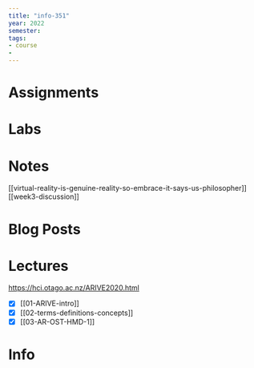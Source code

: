 ```yaml
---
title: "info-351"
year: 2022
semester: 
tags: 
- course
- 
---
```

# Assignments

# Labs

# Notes
[[virtual-reality-is-genuine-reality-so-embrace-it-says-us-philosopher]]
[[week3-discussion]]

# Blog Posts


# Lectures
https://hci.otago.ac.nz/ARIVE2020.html

- [x] [[01-ARIVE-intro]]
- [x] [[02-terms-definitions-concepts]]
- [x] [[03-AR-OST-HMD-1]]

# Info
